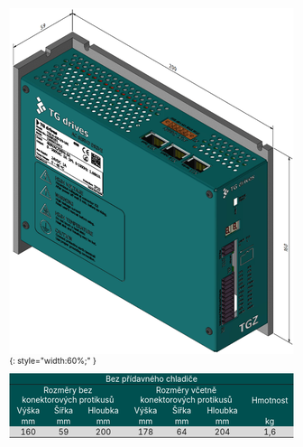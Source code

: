 <!--## Rozměry zařízení-->
![TGZ-S-230-5/15 Dimmensions](../img/dim.png){: style="width:60%;" }

<style type="text/css">
.tg  {border-collapse:collapse;border-spacing:0;}
.tg td{border-style:solid;border-width:0px;font-family:Arial, sans-serif;font-size:14px;overflow:hidden;
  padding:1px 10px;word-break:normal;}
.tg th{border-style:solid;border-width:0px;font-family:Arial, sans-serif;font-size:14px;font-weight:normal;
  overflow:hidden;padding:1px 10px;word-break:normal;}
.tg .tg-j8yi{background-color:#005050;border-color:#ffffff;color:#ffffff;font-family:inherit;text-align:center;vertical-align:middle
  }
.tg .tg-mwvu{background-color:#005050;border-color:#ffffff;color:#FFF;font-family:inherit;text-align:center;vertical-align:middle}
.tg .tg-i59b{background-color:#d9d9d9;border-color:#ffffff;font-family:inherit;text-align:center;vertical-align:middle}
.tg .tg-8jun{background-color:#D9D9D9;border-color:#ffffff;font-family:inherit;text-align:center;vertical-align:middle}
</style>
<table class="tg">
<thead>
  <tr>
    <th class="tg-j8yi" colspan="7">Bez přídavného chladiče</th>
  </tr>
</thead>
<tbody>
  <tr>
    <td class="tg-j8yi" colspan="3">Rozměry bez konektorových protikusů</td>
    <td class="tg-j8yi" colspan="3">Rozměry včetně konektorových protikusů</td>
    <td class="tg-j8yi" rowspan="2">Hmotnost</td>
  </tr>
  <tr>
    <td class="tg-j8yi">Výška</td>
    <td class="tg-j8yi">Šířka</td>
    <td class="tg-j8yi">Hloubka</td>
    <td class="tg-mwvu">Výška</td>
    <td class="tg-mwvu">Šířka</td>
    <td class="tg-mwvu">Hloubka</td>
  </tr>
  <tr>
    <td class="tg-j8yi">mm</td>
    <td class="tg-j8yi">mm</td>
    <td class="tg-j8yi">mm</td>
    <td class="tg-mwvu">mm</td>
    <td class="tg-mwvu">mm</td>
    <td class="tg-mwvu">mm</td>
    <td class="tg-mwvu">kg</td>
  </tr>
  <tr>
    <td class="tg-i59b">160</td>
    <td class="tg-i59b">59</td>
    <td class="tg-i59b">200</td>
    <td class="tg-8jun">178</td>
    <td class="tg-8jun">64</td>
    <td class="tg-8jun">204</td>
    <td class="tg-8jun">1,6</td>
  </tr>
</tbody>
</table>